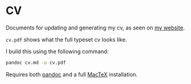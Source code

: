 # CV
Documents for updating and generating my cv, as seen on [my website](https://fredner.org).

`cv.pdf` shows what the full typeset cv looks like.

I build this using the following command:

```bash
pandoc cv.md -o cv.pdf
```

Requires both [pandoc](https://pandoc.org) and a full [MacTeX](https://www.tug.org/mactex/) installation.
